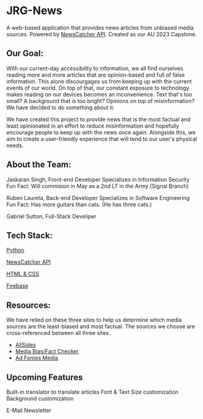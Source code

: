 # JRG-News
A web-based application that provides news articles from unbiased media sources.
Powered by [NewsCatcher API](https://newscatcherapi.com/). Created as our AU 2023 Capstone.

## Our Goal:
With our current-day accessibility to information, we all find ourselves reading more and more articles that are opinion-based and full of false information. This alone discourgages us from keeping up with the current events of our world. On top of that, our constant exposure to technology makes reading on our devices becomes an inconvenience. Text that's too small? A background that is too bright? Opinions on top of misinformation? We have decided to do something about it.

We have created this project to provide news that is the most factual and least opinionated in an effort to reduce misinformation and hopefully encourage people to keep up with the news once again. Alongside this, we aim to create a user-friendly experience that will tend to our user's physical needs.

## About the Team:

Jaskaran Singh, Front-end Developer
  Specializes in Information Security
  Fun Fact: Will commision in May as a 2nd LT in the Army (Signal Branch) 

Ruben Laureta, Back-end Developer
  Specializes in Software Engineering
  Fun Fact: Has more guitars than cats. (He has three cats.)
  
Gabriel Sutton, Full-Stack Develiper

## Tech Stack:

[Python](https://www.python.org/)

[NewsCatcher API](https://newscatcherapi.com/)

[HTML & CSS](https://www.w3.org/standards/webdesign/htmlcss)

[Firebase](https://firebase.google.com/docs)

## Resources:

We have relied on these three sites to help us determine which media sources are the least-biased and most factual. The sources we choose are cross-referenced between all three sites.

- [AllSides](https://www.allsides.com/media-bias/media-bias-chart)
- [Media Bias/Fact Checker](https://mediabiasfactcheck.com/center/)
- [Ad Fontes Media](https://adfontesmedia.com/interactive-media-bias-chart/)

## Upcoming Features

Built-in translator to translate articles
Font & Text Size customization
Background customization

E-Mail Newsletter
